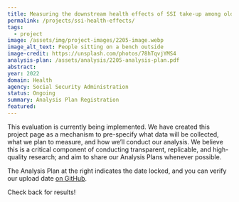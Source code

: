 ```yaml
---
title: Measuring the downstream health effects of SSI take-up among older adults
permalink: /projects/ssi-health-effects/
tags: 
  - project
image: /assets/img/project-images/2205-image.webp
image_alt_text: People sitting on a bench outside
image-credit: https://unsplash.com/photos/78hTqvjYMS4
analysis-plan: /assets/analysis/2205-analysis-plan.pdf
abstract: 
year: 2022  
domain: Health
agency: Social Security Administration
status: Ongoing
summary: Analysis Plan Registration
featured: 
---
```

This evaluation is currently being implemented. We have created this project page as a mechanism to pre-specify what data will be collected, what we plan to measure, and how we’ll conduct our analysis. We believe this is a critical component of conducting transparent, replicable, and high-quality research; and aim to share our Analysis Plans whenever possible.

The Analysis Plan at the right indicates the date locked, and you can verify our upload date <a href="https://github.com/gsa-oes/office-of-evaluation-sciences/commits/master/assets/analysis/2205-analysis-plan.pdf">on GitHub</a>. 

Check back for results!
